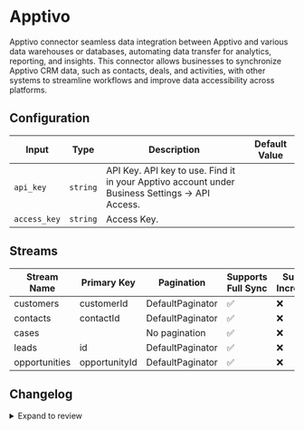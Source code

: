 # Apptivo
Apptivo connector  seamless data integration between Apptivo and various data warehouses or databases, automating data transfer for analytics, reporting, and insights. This connector allows businesses to synchronize Apptivo CRM data, such as contacts, deals, and activities, with other systems to streamline workflows and improve data accessibility across platforms.

## Configuration

| Input | Type | Description | Default Value |
|-------|------|-------------|---------------|
| `api_key` | `string` | API Key. API key to use. Find it in your Apptivo account under Business Settings -&gt; API Access. |  |
| `access_key` | `string` | Access Key.  |  |

## Streams
| Stream Name | Primary Key | Pagination | Supports Full Sync | Supports Incremental |
|-------------|-------------|------------|---------------------|----------------------|
| customers | customerId | DefaultPaginator | ✅ |  ❌  |
| contacts | contactId | DefaultPaginator | ✅ |  ❌  |
| cases |  | No pagination | ✅ |  ❌  |
| leads | id | DefaultPaginator | ✅ |  ❌  |
| opportunities | opportunityId | DefaultPaginator | ✅ |  ❌  |

## Changelog

<details>
  <summary>Expand to review</summary>

| Version          | Date              | Pull Request | Subject        |
|------------------|-------------------|--------------|----------------|
| 0.0.30 | 2025-09-30 | [66276](https://github.com/airbytehq/airbyte/pull/66276) | Update dependencies |
| 0.0.29 | 2025-09-09 | [66035](https://github.com/airbytehq/airbyte/pull/66035) | Update dependencies |
| 0.0.28 | 2025-08-23 | [65347](https://github.com/airbytehq/airbyte/pull/65347) | Update dependencies |
| 0.0.27 | 2025-08-09 | [64659](https://github.com/airbytehq/airbyte/pull/64659) | Update dependencies |
| 0.0.26 | 2025-07-26 | [63807](https://github.com/airbytehq/airbyte/pull/63807) | Update dependencies |
| 0.0.25 | 2025-07-19 | [63481](https://github.com/airbytehq/airbyte/pull/63481) | Update dependencies |
| 0.0.24 | 2025-07-12 | [63063](https://github.com/airbytehq/airbyte/pull/63063) | Update dependencies |
| 0.0.23 | 2025-07-05 | [62532](https://github.com/airbytehq/airbyte/pull/62532) | Update dependencies |
| 0.0.22 | 2025-06-15 | [59839](https://github.com/airbytehq/airbyte/pull/59839) | Update dependencies |
| 0.0.21 | 2025-05-03 | [59336](https://github.com/airbytehq/airbyte/pull/59336) | Update dependencies |
| 0.0.20 | 2025-04-26 | [58738](https://github.com/airbytehq/airbyte/pull/58738) | Update dependencies |
| 0.0.19 | 2025-04-19 | [58278](https://github.com/airbytehq/airbyte/pull/58278) | Update dependencies |
| 0.0.18 | 2025-04-12 | [57660](https://github.com/airbytehq/airbyte/pull/57660) | Update dependencies |
| 0.0.17 | 2025-04-05 | [57178](https://github.com/airbytehq/airbyte/pull/57178) | Update dependencies |
| 0.0.16 | 2025-03-29 | [56567](https://github.com/airbytehq/airbyte/pull/56567) | Update dependencies |
| 0.0.15 | 2025-03-22 | [56086](https://github.com/airbytehq/airbyte/pull/56086) | Update dependencies |
| 0.0.14 | 2025-03-08 | [55356](https://github.com/airbytehq/airbyte/pull/55356) | Update dependencies |
| 0.0.13 | 2025-03-01 | [54903](https://github.com/airbytehq/airbyte/pull/54903) | Update dependencies |
| 0.0.12 | 2025-02-22 | [54225](https://github.com/airbytehq/airbyte/pull/54225) | Update dependencies |
| 0.0.11 | 2025-02-15 | [53902](https://github.com/airbytehq/airbyte/pull/53902) | Update dependencies |
| 0.0.10 | 2025-02-08 | [53401](https://github.com/airbytehq/airbyte/pull/53401) | Update dependencies |
| 0.0.9 | 2025-02-01 | [52887](https://github.com/airbytehq/airbyte/pull/52887) | Update dependencies |
| 0.0.8 | 2025-01-25 | [52184](https://github.com/airbytehq/airbyte/pull/52184) | Update dependencies |
| 0.0.7 | 2025-01-18 | [51755](https://github.com/airbytehq/airbyte/pull/51755) | Update dependencies |
| 0.0.6 | 2025-01-11 | [51228](https://github.com/airbytehq/airbyte/pull/51228) | Update dependencies |
| 0.0.5 | 2024-12-28 | [50496](https://github.com/airbytehq/airbyte/pull/50496) | Update dependencies |
| 0.0.4 | 2024-12-21 | [50193](https://github.com/airbytehq/airbyte/pull/50193) | Update dependencies |
| 0.0.3 | 2024-12-14 | [49544](https://github.com/airbytehq/airbyte/pull/49544) | Update dependencies |
| 0.0.2 | 2024-12-12 | [49004](https://github.com/airbytehq/airbyte/pull/49004) | Update dependencies |
| 0.0.1 | 2024-11-09 | | Initial release by [@bishalbera](https://github.com/bishalbera) via Connector Builder |

</details>
